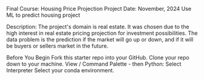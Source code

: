 Final Course: Housing Price Projection Project
Date: November, 2024
Use ML to predict housing project

Description: The project's domain is real estate.  It was chosen due to the high interest in real estate pricing projection for investment possibilities. The data problem is the prediction if the market will go up or down, and if it will be buyers or sellers market in the future.

Before You Begin
Fork this starter repo into your GitHub.
Clone your repo down to your machine.
View / Command Palette - then Python: Select Interpreter
Select your conda environment.
